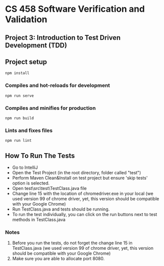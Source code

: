 # CS 458 Software Verification and Validation
## Project 3: Introduction to Test Driven Development (TDD)

## Project setup
```
npm install
```

### Compiles and hot-reloads for development
```
npm run serve
```

### Compiles and minifies for production
```
npm run build
```

### Lints and fixes files
```
npm run lint
```

## How To Run The Tests
- Go to IntelliJ
- Open the Test Project (in the root directory, folder called "test")
- Perform Maven Clean&Install on test project but ensure 'skip tests' option is selected.
- Open test\src\test\TestClass.java file
- Change line 15 with the location of chromedriver.exe in your local (we used version 99 of chrome driver, yet, this version should be compatible with your Google Chrome)
- Run TestClass.java and tests should be running.
- To run the test individually, you can click on the run buttons next to test methods in TestClass.java

### Notes
1. Before you run the tests, do not forget the change line 15 in TestClass.java (we used version 99 of chrome driver, yet, this version should be compatible with your Google Chrome)
2. Make sure you are able to allocate port 8080. 
